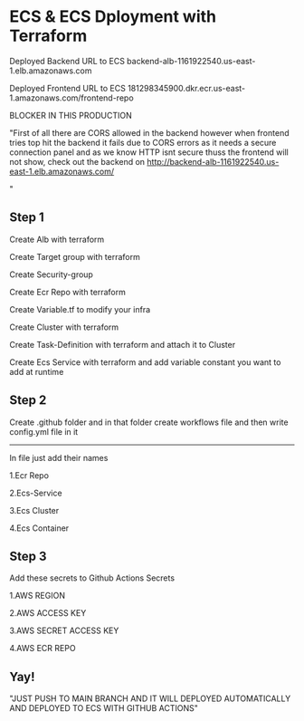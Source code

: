 
# ECS & ECS Dployment with Terraform

Deployed Backend URL to ECS
backend-alb-1161922540.us-east-1.elb.amazonaws.com

Deployed Frontend URL to ECS
181298345900.dkr.ecr.us-east-1.amazonaws.com/frontend-repo


BLOCKER IN THIS PRODUCTION


"First of all there are CORS allowed in the backend however when frontend tries top hit the backend it fails due to CORS errors as it needs a secure connection panel and as we know HTTP isnt secure thuss the frontend will not show, check out the backend on http://backend-alb-1161922540.us-east-1.elb.amazonaws.com/

"



## Step 1 
Create Alb with terraform


Create Target group with terraform

Create Security-group

Create Ecr Repo with  terraform

Create Variable.tf to modify your infra

Create Cluster with terraform

Create Task-Definition with terraform and attach it to Cluster

Create Ecs Service with terraform and add variable constant you want to add at runtime



## Step 2
Create .github folder and in that folder create workflows file and then write config.yml file in it

_______________________________________________________________________
In file just add their names

1.Ecr Repo

2.Ecs-Service

3.Ecs Cluster 

4.Ecs Container

## Step 3
Add these secrets to Github Actions Secrets

1.AWS REGION

2.AWS ACCESS KEY

3.AWS SECRET ACCESS KEY

4.AWS ECR REPO

## Yay!

"JUST PUSH TO MAIN BRANCH AND IT WILL DEPLOYED AUTOMATICALLY AND DEPLOYED TO ECS WITH GITHUB ACTIONS"
